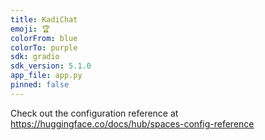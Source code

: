```yaml
---
title: KadiChat
emoji: 🏆
colorFrom: blue
colorTo: purple
sdk: gradio
sdk_version: 5.1.0
app_file: app.py
pinned: false
---
```


Check out the configuration reference at https://huggingface.co/docs/hub/spaces-config-reference
